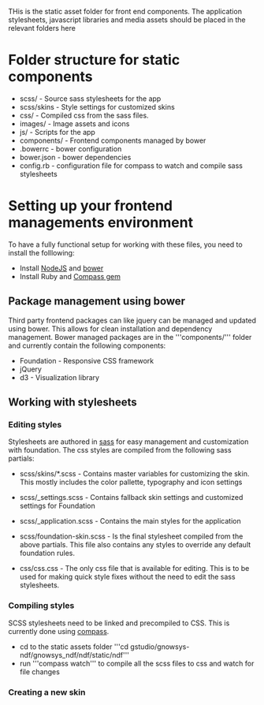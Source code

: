 THis is the static asset folder for front end components. The application stylesheets, javascript libraries and media assets should be placed in the relevant folders here

# Folder structure for static components

* scss/ - Source sass stylesheets for the app
* scss/skins - Style settings for customized skins
* css/ - Compiled css from the sass files.
* images/ - Image assets and icons
* js/ - Scripts for the app
* components/ - Frontend components managed by bower
* .bowerrc - bower configuration
* bower.json - bower dependencies
* config.rb - configuration file for compass to watch and compile sass stylesheets

# Setting up your frontend managements environment

To have a fully functional setup for working with these files, you need to install the folllowing:

* Install [NodeJS](https://github.com/joyent/node/wiki/Installing-Node.js-via-package-manager#ubuntu-mint) and [bower](http://bower.io/)
* Install Ruby and [Compass gem](http://compass-style.org/install/)

## Package management using bower

Third party frontend packages can like jquery can be managed and updated using bower. This allows for clean installation and dependency management. Bower managed packages are in the '''components/''' folder and currently contain the following components:

* Foundation - Responsive CSS framework
* jQuery
* d3 - Visualization library

## Working with stylesheets

### Editing styles

Stylesheets are authored in [sass](http://sass-lang.com/guide) for easy management and customization with foundation. The css styles are compiled from the following sass partials:

* scss/skins/*.scss - Contains master variables for customizing the skin. This mostly includes the color pallette, typography and icon settings
* scss/_settings.scss - Contains fallback skin settings and customized settings for Foundation
* scss/_application.scss - Contains the main styles for the application
* scss/foundation-skin.scss - Is the final stylesheet compiled from the above partials. This file also contains any styles to override any default foundation rules.

* css/css.css - The only css file that is available for editing. This is to be used for making quick style fixes without the need to edit the sass stylesheets.

### Compiling styles

SCSS stylesheets need to be linked and precompiled to CSS. This is currently done using [compass](http://compass-style.org/).

* cd to the static assets folder '''cd gstudio/gnowsys-ndf/gnowsys_ndf/ndf/static/ndf'''
* run '''compass watch''' to compile all the scss files to css and watch for file changes

### Creating a new skin


